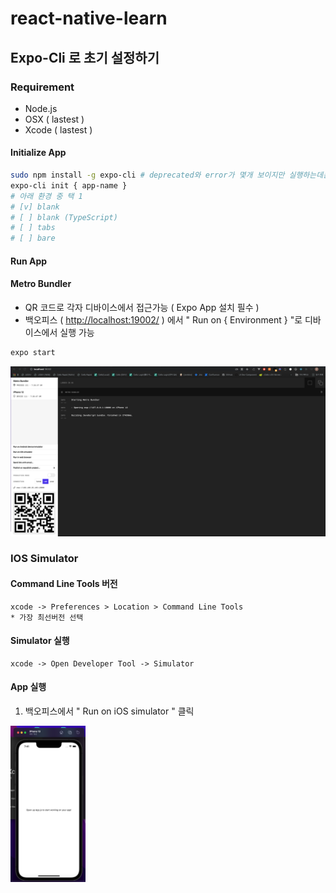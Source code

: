 # react-native-learn

## Expo-Cli 로 초기 설정하기

### Requirement

- Node.js
- OSX ( lastest )
- Xcode ( lastest )

#### Initialize App

```bash
sudo npm install -g expo-cli # deprecated와 error가 몇개 보이지만 실행하는데는 지장없다.
expo-cli init { app-name }
# 아래 환경 중 택 1
# [v] blank
# [ ] blank (TypeScript)
# [ ] tabs
# [ ] bare
```

#### Run App

#### Metro Bundler

- QR 코드로 각자 디바이스에서 접근가능 ( Expo App 설치 필수 )
- 백오피스 ( <http://localhost:19002/> ) 에서 " Run on { Environment } "로 디바이스에서 실행 가능

```bash
expo start
```

![metro bundler](./img/metro-bundler.png)

### IOS Simulator

#### Command Line Tools 버전

```text
xcode -> Preferences > Location > Command Line Tools
* 가장 최선버전 선택
```

#### Simulator 실행

```text
xcode -> Open Developer Tool -> Simulator
```

#### App 실행

1. 백오피스에서 " Run on iOS simulator " 클릭

<img src="./img/iOS-1.png" width="120" height="250">

